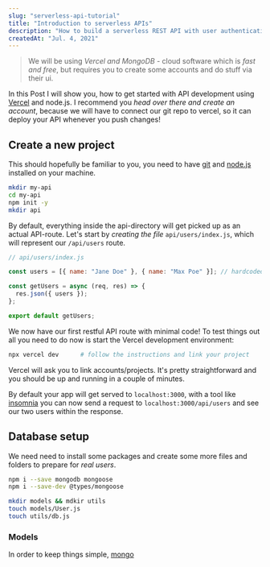 ```yaml
---
slug: "serverless-api-tutorial"
title: "Introduction to serverless APIs"
description: "How to build a serverless REST API with user authentication and mongoDB"
createdAt: "Jul. 4, 2021"
---
```


> We will be using _Vercel and MongoDB_ - cloud software which is _fast and free_, but requires you to create some accounts and do stuff via their ui.

In this Post I will show you, how to get started with API development using <a href="https://vercel.com/" target="_blank" rel="nofollower noreferer">Vercel</a> and node.js.
I recommend you _head over there and create an account_, because we will have to connect our git repo to vercel, so it can deploy your API whenever you push changes!

## Create a new project

This should hopefully be familiar to you, you need to have <a href="https://git-scm.com/book/en/v2/Getting-Started-Installing-Git" target="_blank" rel="nofollower noreferer">git</a> and <a href="https://nodejs.org/en/" target="_blank" rel="nofollower noreferer">node.js</a> installed on your machine.

```bash
mkdir my-api
cd my-api
npm init -y
mkdir api
```

By default, everything inside the api-directory will get picked up as an actual API-route. Let's start by _creating the file_ `api/users/index.js`, which will represent our `/api/users` route.

```js
// api/users/index.js

const users = [{ name: "Jane Doe" }, { name: "Max Poe" }]; // hardcoded users for now

const getUsers = async (req, res) => {
  res.json({ users });
};

export default getUsers;
```

We now have our first restful API route with minimal code! To test things out all you need to do now is start the Vercel development environment:

```bash
npx vercel dev      # follow the instructions and link your project
```

Vercel will ask you to link accounts/projects. It's pretty straightforward and you should be up and running in a couple of minutes.

By default your app will get served to `localhost:3000`, with a tool like <a href="https://insomnia.rest/" target="_blank" rel="nofollower noreferer">insomnia</a> you can now send a request to `localhost:3000/api/users` and see our two users within the response.

## Database setup

We need need to install some packages and create some more files and folders to prepare for _real users_.

```bash
npm i --save mongodb mongoose
npm i --save-dev @types/mongoose

mkdir models && mdkir utils
touch models/User.js
touch utils/db.js
```

### Models

In order to keep things simple,
<a href="https://www.mongodb.com/" target="_blank" rel="nofollower noreferer">mongo</a>
